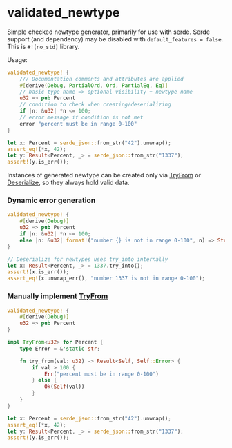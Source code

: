 # validated_newtype

Simple checked newtype generator, primarily for use with [serde](https://serde.rs).
Serde support (and dependency) may be disabled with `default_features = false`.
This is `#![no_std]` library.

Usage:
```rust
validated_newtype! {
    /// Documentation comments and attributes are applied
    #[derive(Debug, PartialOrd, Ord, PartialEq, Eq)]
    // basic type name => optional visibility + newtype name
    u32 => pub Percent
    // condition to check when creating/deserializing
    if |n: &u32| *n <= 100;
    // error message if condition is not met
    error "percent must be in range 0-100"
}

let x: Percent = serde_json::from_str("42").unwrap();
assert_eq!(*x, 42);
let y: Result<Percent, _> = serde_json::from_str("1337");
assert!(y.is_err());
```
Instances of generated newtype can be created only via [TryFrom] or [Deserialize],
so they always hold valid data.

### Dynamic error generation
```rust
validated_newtype! {
    #[derive(Debug)]
    u32 => pub Percent
    if |n: &u32| *n <= 100;
    else |n: &u32| format!("number {} is not in range 0-100", n) => String
}

// Deserialize for newtypes uses try_into internally
let x: Result<Percent, _> = 1337.try_into();
assert!(x.is_err());
assert_eq!(x.unwrap_err(), "number 1337 is not in range 0-100");
```
### Manually implement [TryFrom]
```rust
validated_newtype! {
    #[derive(Debug)]
    u32 => pub Percent
}

impl TryFrom<u32> for Percent {
    type Error = &'static str;

    fn try_from(val: u32) -> Result<Self, Self::Error> {
        if val > 100 {
            Err("percent must be in range 0-100")
        } else {
            Ok(Self(val))
        }
    }
}

let x: Percent = serde_json::from_str("42").unwrap();
assert_eq!(*x, 42);
let y: Result<Percent, _> = serde_json::from_str("1337");
assert!(y.is_err());
```

[TryFrom]: https://doc.rust-lang.org/stable/core/convert/trait.TryFrom.html
[Deserialize]: https://docs.rs/serde/latest/serde/trait.Deserialize.html
